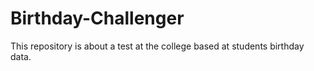 # Birthday-Challenger
This repository is about a test at the college based at students birthday data.
